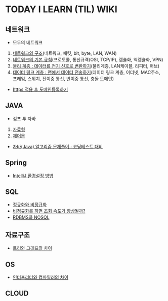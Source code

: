 # TODAY I LEARN (TIL) WIKI
 
## 네트워크
 
- 모두의 네트워크
 1. [네트워크의 구조](https://github.com/insun-kang/TIL/blob/main/%EB%84%A4%ED%8A%B8%EC%9B%8C%ED%81%AC/%EB%84%A4%ED%8A%B8%EC%9B%8C%ED%81%AC%EC%9D%98%20%EA%B5%AC%EC%A1%B0.md)(네트워크, 패킷, bit, byte, LAN, WAN)
 2. [네트워크의 기본 규칙](https://github.com/insun-kang/TIL/blob/main/%EB%84%A4%ED%8A%B8%EC%9B%8C%ED%81%AC/%EB%84%A4%ED%8A%B8%EC%9B%8C%ED%81%AC%EC%9D%98%20%EA%B8%B0%EB%B3%B8%20%EA%B7%9C%EC%B9%99.md)(프로토콜, 통신규격(OSI, TCP/IP), 캡슐화, 역캡슐화, VPN)
 3. [물리 계층 : 데이터를 전기 신호로 변환하기](https://github.com/insun-kang/TIL/blob/main/%EB%84%A4%ED%8A%B8%EC%9B%8C%ED%81%AC/%EB%AC%BC%EB%A6%AC%EA%B3%84%EC%B8%B5.md)(물리계층, LAN케이블, 리피터, 허브)
 4. [데이터 링크 계층 : 랜에서 데이터 전송하기](https://github.com/insun-kang/TIL/blob/main/%EB%84%A4%ED%8A%B8%EC%9B%8C%ED%81%AC/%EB%8D%B0%EC%9D%B4%ED%84%B0%20%EB%A7%81%ED%81%AC%20%EA%B3%84%EC%B8%B5.md)(데이터 링크 계층, 이더넷, MAC주소, 프레임, 스위치, 전이중 통신, 반이중 통신, 충돌 도메인)

- [https 적용 후 도메인등록하기]()

## JAVA

- 점프 투 자바
 1. [자료형](https://github.com/insun-kang/TIL/blob/main/JAVA/%EC%A0%90%ED%94%84%20%ED%88%AC%20%EC%9E%90%EB%B0%94.md)
 2. [제어문](https://github.com/insun-kang/TIL/blob/main/JAVA/%EC%A0%90%ED%94%84%20%ED%88%AC%20%EC%9E%90%EB%B0%94_%EC%A0%9C%EC%96%B4%EB%AC%B8.md)

- [자바(Java) 알고리즘 문제풀이 : 코딩테스트 대비](https://github.com/insun-kang/TIL/blob/main/JAVA/%EC%9E%90%EB%B0%94%20%EC%95%8C%EA%B3%A0%EB%A6%AC%EC%A6%98%20%EC%9D%B8%ED%94%84%EB%9F%B0%20%EA%B0%95%EC%9D%98.md)

## Spring

- [IntelliJ 환경설정 방법](https://github.com/insun-kang/TIL/tree/main/SPRING/IntelliJ)

## SQL

- [정규화와 비정규화](https://github.com/insun-kang/TIL/blob/main/SQL/%EC%A0%95%EA%B7%9C%ED%99%94%EC%99%80%20%EB%B9%84%EC%A0%95%EA%B7%9C%ED%99%94.md)
- [비정규화를 하면 조회 속도가 향상될까?](https://github.com/insun-kang/TIL/blob/main/SQL/%EB%B9%84%EC%A0%95%EA%B7%9C%ED%99%94%EB%A5%BC%20%ED%95%98%EB%A9%B4%20%EC%A1%B0%ED%9A%8C%20%EC%86%8D%EB%8F%84%EA%B0%80%20%ED%96%A5%EC%83%81%EB%90%A0%EA%B9%8C.md)
- [RDBMS와 NOSQL]()

## 자료구조

- [트리와 그래프의 차이](https://github.com/insun-kang/TIL/blob/main/%EC%9E%90%EB%A3%8C%EA%B5%AC%EC%A1%B0/%ED%8A%B8%EB%A6%AC%EC%99%80%20%EA%B7%B8%EB%9E%98%ED%94%84%EC%9D%98%20%EC%B0%A8%EC%9D%B4.md)

## OS

- [인터프리터와 컴파일러의 차이](https://github.com/insun-kang/TIL/blob/main/OS/%EC%9D%B8%ED%84%B0%ED%94%84%EB%A6%AC%ED%84%B0%EC%99%80%20%EC%BB%B4%ED%8C%8C%EC%9D%BC%EB%9F%AC%EC%9D%98%20%EC%B0%A8%EC%9D%B4.md)

## CLOUD
